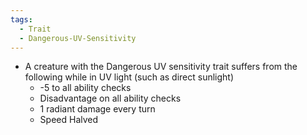 ```yaml
---
tags:
  - Trait
  - Dangerous-UV-Sensitivity
---
```

- A creature with the Dangerous UV sensitivity trait suffers from the following while in UV light (such as direct sunlight)
	- -5 to all ability checks
	- Disadvantage on all ability checks
	- 1 radiant damage every turn
	- Speed Halved